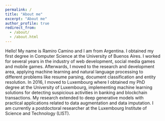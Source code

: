 ```yaml
---
permalink: /
title: "About me"
excerpt: "About me"
author_profile: true
redirect_from: 
  - /about/
  - /about.html
---
```


Hello! My name is Ramiro Camino and I am from Argentina. I obtained my first degree in Computer Science at the University of Buenos Aires. I worked for several years in the industry of web development, social media games and mobile games. Afterwards, I moved to the research and development area, applying machine learning and natural language processing to different problems like resume parsing, document classification and entity resolution. In 2016, I moved to Luxembourg where I obtained my PhD degree at the University of Luxembourg, implementing machine learning solutions for detecting suspicious activities in banking and blockchain transactions. My research extended to deep generative models with practical applications related to data augmentation and data imputation. I am currently a postdoctoral researcher at the Luxembourg Institute of Science and Technology (LIST).
